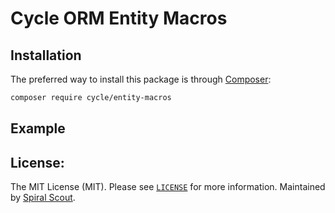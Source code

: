 # Cycle ORM Entity Macros

## Installation

The preferred way to install this package is through [Composer](https://getcomposer.org/download/):

```bash
composer require cycle/entity-macros
```

## Example

## License:

The MIT License (MIT). Please see [`LICENSE`](./LICENSE) for more information.
Maintained by [Spiral Scout](https://spiralscout.com).
